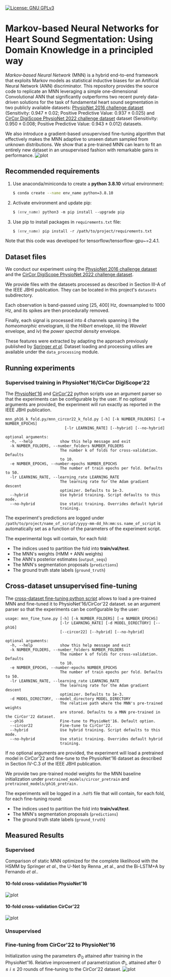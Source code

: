 [![License: GNU GPLv3](https://img.shields.io/badge/License-GNU_GPLv3-blue.svg)](https://opensource.org/license/gpl-3-0/)
# Markov-based Neural Networks for Heart Sound Segmentation: Using Domain Knowledge in a principled way
*Markov-based Neural Network* (MNN) 
is a hybrid end-to-end framework that exploits Markov models as statistical inductive biases
for an Artificial Neural Network (ANN) discriminator. 
This repository provides the source code to replicate an
MNN leveraging a simple one-dimensional Convolutional ANN that significantly
outperforms two recent purely data-driven solutions for the task of fundamental 
heart sound segmentation in two publicly available datasets: 
[PhysioNet 2016 challenge dataset](https://archive.physionet.org/pn3/challenge/2016/) (Sensitivity: $0.947 \pm 0.02$; Positive Predictive Value: $0.937 \pm 0.025$)
and [CirCor DigiScope PhysioNet 2022 challenge dataset](https://moody-challenge.physionet.org/2022/) dataset (Sensitivity: $0.950 \pm 0.008$; Positive Predictive Value: $0.943 \pm 0.012$) datasets. 

We also introduce a gradient-based unsupervised fine-tuning algorithm that effectively makes the MNN adaptive to unseen datum sampled from unknown distributions. We show that a pre-trained MNN can learn to fit an entirely new dataset in an unsupervised fashion with remarkable gains in performance.
![plot](figures/Flowchart_color.png)

## Recommended requirements
1. Use anaconda/miniconda to create a __python 3.8.10__ virtual environment:
    ```zsh
    $ conda create --name env_name python=3.8.10
    ```
2. Activate environment and update pip:
    ```zsh
    $ (env_name) python3 -m pip install --upgrade pip
    ```
4. Use pip to install packages in `requirements.txt` file:
    ```zsh
    $ (env_name) pip install -r /path/to/project/requirements.txt
    ```
   
Note that this code was developed for tensorflow/tensorflow-gpu~=2.4.1. 

## Dataset files
We conduct our experiment using the [PhysioNet 2016 challenge dataset](https://archive.physionet.org/pn3/challenge/2016/)
and the [CirCor DigiScope PhysioNet 2022 challenge dataset](https://moody-challenge.physionet.org/2022/).

We provide files with the datasets processed as described in Section III-A of the IEEE JBHI publication. They can be located in this project's `datasets` subdirectory. 

Each observation is band-passed using [25, 400] Hz, downsampled to 1000 Hz, and its spikes are then procedurally removed. 

Finally, each signal is processed into 4 channels spanning i) the _homeomorphic_ envelogram, ii) the _Hilbert_ envelope, iii) the _Wavelet_ envelope, and iv) the _power spectral density_ envelope.

These features were extracted by adapting the approach previously published by [Springer _et al_](https://physionet.org/content/hss/1.0/). Dataset loading and processing utilies are available under the `data_processing` module.


## Running experiments 
### Supervised training in PhysioNet'16/CirCor DigiScope'22

The [PhysioNet'16](experiments/mnn_ph16_k_fold.py) and  [CirCor'22](experiments/mnn_circor22_k_fold.py) python scripts
use an argument parser so that the experiments can be configurable by the user. If no optional arguments are provided, the experiment will run exactly as reported in the IEEE JBHI publication. 

```console 
mnn_ph16_k_fold.py/mnn_circor22_k_fold.py [-h] [-k NUMBER_FOLDERS] [-e NUMBER_EPOCHS]
                          [-lr LEARNING_RATE] [--hybrid] [--no-hybrid]

optional arguments:
  -h, --help            show this help message and exit
  -k NUMBER_FOLDERS, --number_folders NUMBER_FOLDERS
                        The number k of folds for cross-validation. Defaults
                        to 10.
  -e NUMBER_EPOCHS, --number-epochs NUMBER_EPOCHS
                        The number of train epochs per fold. Defaults to 50.
  -lr LEARNING_RATE, --learning_rate LEARNING_RATE
                        The learning rate for the Adam gradient descent
                        optimizer. Defaults to 1e-3.
  --hybrid              Use hybrid training. Script defaults to this mode.
  --no-hybrid           Use static training. Overrides default hybrid
                        training.
```

The experiment's predictions are logged under `/path/to/project/name_of_script/yyyy-mm-dd_hh:mm:ss`.
`name_of_script` is automatically set as a function of the parameters of the experiment script.

The experimental logs will contain, for each fold:
* The indices used to partition the fold into __train/val/test__.
* The MNN's weights (HMM + ANN weights)
* The ANN's posterior estimates (`output_seqs`)
* The MNN's segmentation proposals (`predictions`)
* The ground truth state labels (`ground_truth`)


## Cross-dataset unsupervised fine-tuning 
The [cross-dataset fine-tuning python script](experiments/mnn_fine_tune.py) allows
to load a pre-trained MNN and fine-tuned it to PhysioNet'16/CirCor'22 dataset. 
se an argument parser so that the experiments can be configurable by the user:

```console
usage: mnn_fine_tune.py [-h] [-k NUMBER_FOLDERS] [-e NUMBER_EPOCHS]
                        [-lr LEARNING_RATE] [-d MODEL_DIRECTORY] [--ph16]
                        [--circor22] [--hybrid] [--no-hybrid]

optional arguments:
  -h, --help            show this help message and exit
  -k NUMBER_FOLDERS, --number_folders NUMBER_FOLDERS
                        The number k of folds for cross-validation. Defaults
                        to 10.
  -e NUMBER_EPOCHS, --number-epochs NUMBER_EPOCHS
                        The number of train epochs per fold. Defaults to 50.
  -lr LEARNING_RATE, --learning_rate LEARNING_RATE
                        The learning rate for the Adam gradient descent
                        optimizer. Defaults to 1e-3.
  -d MODEL_DIRECTORY, --model_directory MODEL_DIRECTORY
                        The relative path where the MNN's pre-trained weights
                        are stored. Defaults to a MNN pre-trained in the CirCor'22 dataset.
  --ph16                Fine-tune to PhysioNet'16. Default option.
  --circor22            Fine-tune to CirCor'22.
  --hybrid              Use hybrid training. Script defaults to this mode.
  --no-hybrid           Use static training. Overrides default hybrid
                        training.
```

If no optional arguments are provided, 
the experiment will load a pretrained model in CirCor'22 and fine-tune to the PhysioNet'16 dataset as described in Section IV-C.3 of the IEEE JBHI publication.

We provide two pre-trained model weights for the MNN baseline initialization under `pretrained_models/circor_pretrain` and `pretrained_models/ph16_pretrain.`

The experiments will be logged in a `.hdf5` file that will contain, for each fold, for each fine-tuning round:
* The indices used to partition the fold into __train/val/test__.
* The MNN's segmentation proposals (`predictions`)
* The ground truth state labels (`ground_truth`)

## Measured Results
### Supervised
Comparison of static MNN optimized for the complete likelihood with the HSMM by Springer _et al._, the U-Net by Renna _et al., and the Bi-LSTM+A by Fernando _et al._.
#### 10-fold cross-validation PhysioNet'16

![plot](./figures/boxplot_models_ph16.png)

#### 10-fold cross-validation CirCor'22
![plot](./figures/boxplot_models_circor.png)

### Unsupervised
### Fine-tuning from CirCor'22 to PhysioNet'16
Initialization using the parameters $\Phi_0$ attained after training in the PhysioNet'16. 
Relative improvement of parametrization $\Phi_i$, attained after $0 \leq i \leq 20$ rounds of fine-tuning to the CirCor'22 dataset.
![plot](./figures/rel_circor.png)
